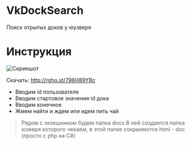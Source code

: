 # VkDockSearch
Поиск отрытых доков у юузверя

# Инструкция
![Скриншот](https://image.prntscr.com/image/vCWU9WKvTJScYbbSBf6nqg.png)

Скачать: http://rgho.st/796H89YBc
* Вводим id пользователя
* Вводим стартовое значения id дока
* Вводим конечное
* Жмем найти и ждем или идем пить чай

> Рядом с экзешником будем папка docs
> В ней создается папка юзверя которого чекаем, в этой папке сохраняются html - doc (просто с php на C#)
